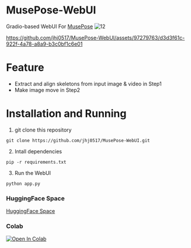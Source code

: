 # MusePose-WebUI
Gradio-based WebUI For [MusePose](https://github.com/TMElyralab/MusePose)
![12](https://github.com/jhj0517/MusePose-WebUI/assets/97279763/6ee9b078-14dc-4855-b717-6d0fb30047ef)

https://github.com/jhj0517/MusePose-WebUI/assets/97279763/d3d3f61c-922f-4a78-a8a9-b3c0bf1c6e01

# Feature
- Extract and align skeletons from input image & video in Step1 
- Make image move in Step2 

# Installation and Running
1. git clone this repository
 ```
 git clone https://github.com/jhj0517/MusePose-WebUI.git
 ```
2. Intall dependencies
```
pip -r requirements.txt
```
3. Run the WebUI
```
python app.py
```

### HuggingFace Space
[HuggingFace Space](https://huggingface.co/spaces/jhj0517/musepose)

### Colab
[![Open In Colab](https://colab.research.google.com/assets/colab-badge.svg)](https://colab.research.google.com/github/jhj0517/MusePose-WebUI/blob/main/notebook/musepose_webui.ipynb)



